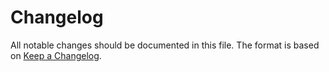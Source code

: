 # Changelog

All notable changes should be documented in this file. The format is based on [Keep a Changelog](https://keepachangelog.com/en/1.0.0/).